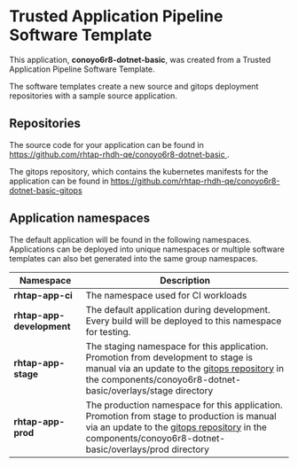 # Trusted Application Pipeline Software Template

This application, **conoyo6r8-dotnet-basic**, was created from a Trusted Application Pipeline Software Template.

The software templates create a new source and gitops deployment repositories with a sample source application. 

## Repositories

The source code for your application can be found in [https://github.com/rhtap-rhdh-qe/conoyo6r8-dotnet-basic ](https://github.com/rhtap-rhdh-qe/conoyo6r8-dotnet-basic ).
 
The gitops repository, which contains the kubernetes manifests for the application can be found in 
[https://github.com/rhtap-rhdh-qe/conoyo6r8-dotnet-basic-gitops ](https://github.com/rhtap-rhdh-qe/conoyo6r8-dotnet-basic-gitops ) 

## Application namespaces 

The default application will be found in the following namespaces. Applications can be deployed into unique namespaces or multiple software templates can also bet generated into the same group namespaces.  

|  Namespace   |  Description   |  
| -------- | -------- |
| **rhtap-app-ci** | The namespace used for CI workloads |
| **rhtap-app-development** | The default application during development. Every build will be deployed to this namespace for testing. |
| **rhtap-app-stage** | The staging namespace for this application. Promotion from development to stage is manual via an update to the [gitops repository](https://github.com/rhtap-rhdh-qe/conoyo6r8-dotnet-basic-gitops ) in the components/conoyo6r8-dotnet-basic/overlays/stage directory |
| **rhtap-app-prod** | The production namespace for this application. Promotion from stage to production is manual via an update to the [gitops repository](https://github.com/rhtap-rhdh-qe/conoyo6r8-dotnet-basic-gitops ) in the components/conoyo6r8-dotnet-basic/overlays/prod directory |